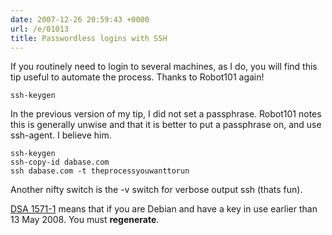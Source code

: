 ```yaml
---
date: 2007-12-26 20:59:43 +0000
url: /e/01013
title: Passwordless logins with SSH
---
```



If you routinely need to login to several machines, as I do, you will find this tip useful to automate the process. Thanks to Robot101 again!

    ssh-keygen

In the previous version of my tip, I did not set a passphrase. Robot101 notes this is generally unwise and that it is better to put a passphrase on, and use ssh-agent. I believe him.

    ssh-keygen
    ssh-copy-id dabase.com
    ssh dabase.com -t theprocessyouwanttorun

Another nifty switch is the -v switch for verbose output ssh (thats fun).

[DSA 1571-1](http://lists.debian.org/debian-security-announce/2008/msg00152.html) means that if you are Debian and have a key in use earlier than 13 May 2008. You must **regenerate**.
